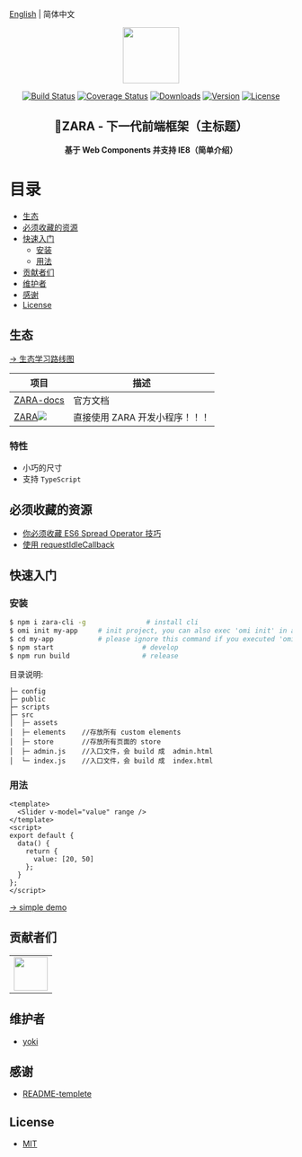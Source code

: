 [English](./README.EN.md) | 简体中文

<p align="center"><img width="100" src="https://vuejs.org/images/logo.png"></p>

<p align="center">
  <a href="https://circleci.com/gh/vuejs/vue/tree/dev"><img src="https://img.shields.io/circleci/project/github/vuejs/vue/dev.svg" alt="Build Status"></a>
  <a href="https://codecov.io/github/vuejs/vue?branch=dev"><img src="https://img.shields.io/codecov/c/github/vuejs/vue/dev.svg" alt="Coverage Status"></a>
  <a href="https://npmcharts.com/compare/vue?minimal=true"><img src="https://img.shields.io/npm/dm/vue.svg" alt="Downloads"></a>
  <a href="https://www.npmjs.com/package/vue"><img src="https://img.shields.io/npm/v/vue.svg" alt="Version"></a>
  <a href="https://www.npmjs.com/package/vue"><img src="https://img.shields.io/npm/l/vue.svg" alt="License"></a>
</p>

<h2 align="center">ZARA - 下一代前端框架（主标题）</h2>
<p align="center"><b>基于 Web Components 并支持 IE8（简单介绍）</b></p>

# 目录

- [生态](#生态)
- [必须收藏的资源](#必须收藏的资源)
- [快速入门](#快速入门)
  - [安装](#安装)
  - [用法](#用法)
- [贡献者们](#贡献者们)
- [维护者](#维护者)
- [感谢](#感谢)
- [License](#license)

## 生态

[→ 生态学习路线图](https://github.com/Tencent/omi/tree/master/assets/rm.md)

| **项目**                                                                                                                                  | **描述**                       |
| ----------------------------------------------------------------------------------------------------------------------------------------- | ------------------------------ |
| [ZARA-docs](https://github.com/Tencent/omi/blob/master/docs/main-concepts.cn.md)                                                           | 官方文档                       |
| [ZARA![](https://raw.githubusercontent.com/dntzhang/cax/master/asset/hot.png) ](https://github.com/Tencent/omi/tree/master/packages/omip) | 直接使用 ZARA 开发小程序！！！ |

### 特性

- 小巧的尺寸
- 支持 `TypeScript`

## 必须收藏的资源

- [你必须收藏 ES6 Spread Operator 技巧](https://github.com/Tencent/omi/blob/master/tutorial/spread-operator.cn.md)
- [使用 requestIdleCallback](https://div.io/topic/1370)

## 快速入门

### 安装

```bash
$ npm i zara-cli -g               # install cli
$ omi init my-app     # init project, you can also exec 'omi init' in an empty folder
$ cd my-app           # please ignore this command if you executed 'omi init' in an empty folder
$ npm start                      # develop
$ npm run build                  # release
```

目录说明:

```
├─ config
├─ public
├─ scripts
├─ src
│  ├─ assets
│  ├─ elements    //存放所有 custom elements
│  ├─ store       //存放所有页面的 store
│  ├─ admin.js    //入口文件，会 build 成  admin.html
│  └─ index.js    //入口文件，会 build 成  index.html
```

### 用法

```vue
<template>
  <Slider v-model="value" range />
</template>
<script>
export default {
  data() {
    return {
      value: [20, 50]
    };
  }
};
</script>
```

[→ simple demo](https://tencent.github.io/omi/packages/omi/examples/counter/)

## 贡献者们

<table>
    <tbody>
        <tr>
            <td>
                <a target="_blank" href="https://github.com/yokiyokiyoki"><img width="60px" src="https://avatars1.githubusercontent.com/u/20388810?s=460&v=4"></a>
            </td>
        </tr>
    </tbody>
</table>

## 维护者

- [yoki](https://github.com/yokiyokiyoki)

## 感谢

- [README-templete](https://github.com/yokiyokiyoki/readme-template)

## License

- [MIT](https://opensource.org/licenses/MIT)

